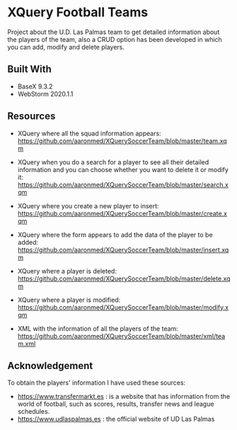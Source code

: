# XQuery Football Teams

Project about the U.D. Las Palmas team to get detailed information about the players of the team, also a CRUD option has been developed in which you can add, modify and delete players.

## Built With
* BaseX 9.3.2
* WebStorm 2020.1.1

## Resources
* XQuery where all the squad information appears:  
https://github.com/aaronmed/XQuerySoccerTeam/blob/master/team.xqm  
* XQuery when you do a search for a player to see all their detailed information and you can choose whether you want to delete it or modify it:  
https://github.com/aaronmed/XQuerySoccerTeam/blob/master/search.xqm
* XQuery where you create a new player to insert:  
https://github.com/aaronmed/XQuerySoccerTeam/blob/master/create.xqm
* XQuery where the form appears to add the data of the player to be added:  
https://github.com/aaronmed/XQuerySoccerTeam/blob/master/insert.xqm
* XQuery where a player is deleted:  
https://github.com/aaronmed/XQuerySoccerTeam/blob/master/delete.xqm
* XQuery where a player is modified:  
https://github.com/aaronmed/XQuerySoccerTeam/blob/master/modify.xqm

  
* XML with the information of all the players of the team:  
https://github.com/aaronmed/XQuerySoccerTeam/blob/master/xml/team.xml

## Acknowledgement
To obtain the players' information I have used these sources:  
* https://www.transfermarkt.es :  is a website that has information from the world of football, such as scores, results, transfer news and league schedules.  
* https://www.udlaspalmas.es : the official website of UD Las Palmas


